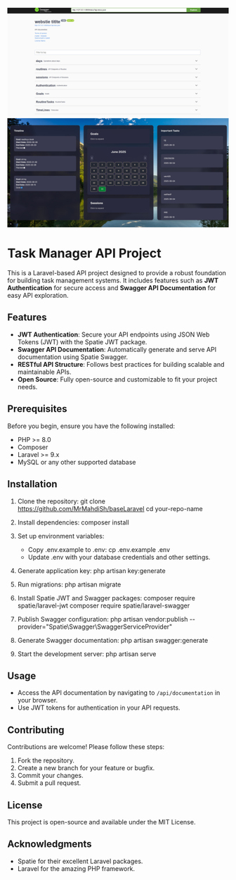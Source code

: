 ![Screenshot](screenShots/screenShot.jpg "Screenshot of the app")
![Screenshot](screenShots/screenShot2.jpg "Screenshot of the app")

# Task Manager API Project

This is a Laravel-based API project designed to provide a robust foundation for building task management systems. It includes features such as **JWT Authentication** for secure access and **Swagger API Documentation** for easy API exploration.

## Features

-   **JWT Authentication**: Secure your API endpoints using JSON Web Tokens (JWT) with the Spatie JWT package.
-   **Swagger API Documentation**: Automatically generate and serve API documentation using Spatie Swagger.
-   **RESTful API Structure**: Follows best practices for building scalable and maintainable APIs.
-   **Open Source**: Fully open-source and customizable to fit your project needs.

## Prerequisites

Before you begin, ensure you have the following installed:

-   PHP >= 8.0
-   Composer
-   Laravel >= 9.x
-   MySQL or any other supported database

## Installation

1. Clone the repository:
   git clone https://github.com/MrMahdiSh/baseLaravel
   cd your-repo-name

2. Install dependencies:
   composer install

3. Set up environment variables:

    - Copy .env.example to .env:
      cp .env.example .env
    - Update .env with your database credentials and other settings.

4. Generate application key:
   php artisan key:generate

5. Run migrations:
   php artisan migrate

6. Install Spatie JWT and Swagger packages:
   composer require spatie/laravel-jwt
   composer require spatie/laravel-swagger

7. Publish Swagger configuration:
   php artisan vendor:publish --provider="Spatie\Swagger\SwaggerServiceProvider"

8. Generate Swagger documentation:
   php artisan swagger:generate

9. Start the development server:
   php artisan serve

## Usage

-   Access the API documentation by navigating to `/api/documentation` in your browser.
-   Use JWT tokens for authentication in your API requests.

## Contributing

Contributions are welcome! Please follow these steps:

1. Fork the repository.
2. Create a new branch for your feature or bugfix.
3. Commit your changes.
4. Submit a pull request.

## License

This project is open-source and available under the MIT License.

## Acknowledgments

-   Spatie for their excellent Laravel packages.
-   Laravel for the amazing PHP framework.
